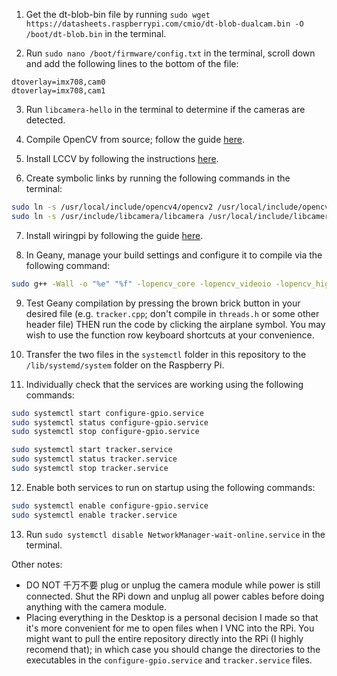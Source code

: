 1. Get the dt-blob-bin file by running `sudo wget https://datasheets.raspberrypi.com/cmio/dt-blob-dualcam.bin -O /boot/dt-blob.bin` in the terminal.

2. Run `sudo nano /boot/firmware/config.txt` in the terminal, scroll down and add the following lines to the bottom of the file:
```
dtoverlay=imx708,cam0
dtoverlay=imx708,cam1
```

3. Run `libcamera-hello` in the terminal to determine if the cameras are detected.

4. Compile OpenCV from source; follow the guide [here](https://qengineering.eu/install-opencv-on-raspberry-64-os.html).

5. Install LCCV by following the instructions [here](https://github.com/8076ducc/lccv).

6. Create symbolic links by running the following commands in the terminal:
```bash
sudo ln -s /usr/local/include/opencv4/opencv2 /usr/local/include/opencv2
sudo ln -s /usr/include/libcamera/libcamera /usr/local/include/libcamera
```

7. Install wiringpi by following the guide [here](https://github.com/WiringPi/WiringPi).

8. In Geany, manage your build settings and configure it to compile via the following command:
```bash
sudo g++ -Wall -o "%e" "%f" -lopencv_core -lopencv_videoio -lopencv_highgui -lopencv_imgproc -lopencv_video -llccv -lwiringPi
```

9. Test Geany compilation by pressing the brown brick button in your desired file (e.g. `tracker.cpp`; don't compile in `threads.h` or some other header file) THEN run the code by clicking the airplane symbol. You may wish to use the function row keyboard shortcuts at your convenience.

10. Transfer the two files in the `systemctl` folder in this repository to the `/lib/systemd/system` folder on the Raspberry Pi.

11. Individually check that the services are working using the following commands:
```bash
sudo systemctl start configure-gpio.service
sudo systemctl status configure-gpio.service
sudo systemctl stop configure-gpio.service

sudo systemctl start tracker.service
sudo systemctl status tracker.service
sudo systemctl stop tracker.service
```

12. Enable both services to run on startup using the following commands:
```bash
sudo systemctl enable configure-gpio.service
sudo systemctl enable tracker.service
```

13. Run `sudo systemctl disable NetworkManager-wait-online.service` in the terminal.

Other notes:
- DO NOT 千万不要 plug or unplug the camera module while power is still connected. Shut the RPi down and unplug all power cables before doing anything with the camera module.
- Placing everything in the Desktop is a personal decision I made so that it's more convenient for me to open files when I VNC into the RPi. You might want to pull the entire repository directly into the RPi (I highly recomend that); in which case you should change the directories to the executables in the `configure-gpio.service` and `tracker.service` files.